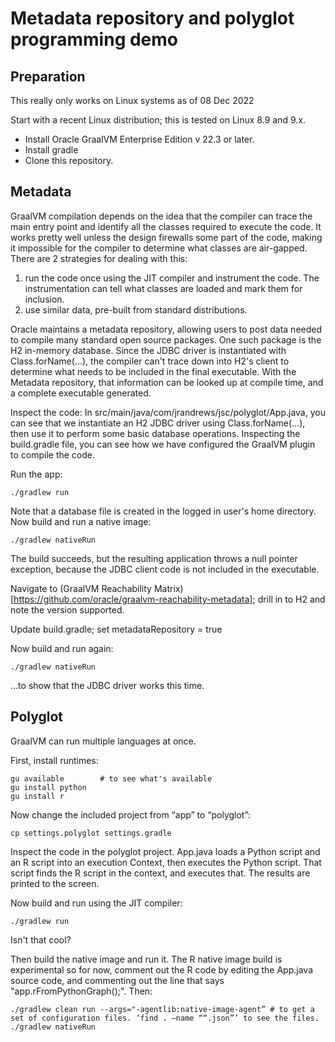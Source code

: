 # Metadata repository and polyglot programming demo

## Preparation
This really only works on Linux systems as of 08 Dec 2022

Start with a recent Linux distribution; this is tested on Linux 8.9 and 9.x.
* Install Oracle GraalVM Enterprise Edition v 22.3 or later.
* Install gradle
* Clone this repository.

## Metadata

GraalVM compilation depends on the idea that the compiler can trace the main entry point and identify all the classes required
to execute the code. It works pretty well unless the design firewalls some part of the code, making it impossible for the 
compiler to determine what classes are air-gapped. There are 2 strategies for dealing with this:

1. run the code once using the JIT compiler and instrument the code. The instrumentation can tell what classes are loaded and 
   mark them for inclusion.
2. use similar data, pre-built from standard distributions.

Oracle maintains a metadata repository, allowing users to post data needed to compile many standard open source packages. One such
package is the H2 in-memory database. Since the JDBC driver is instantiated with Class.forName(...), the compiler can't trace down
into H2's client to determine what needs to be included in the final executable. With the Metadata repository, that information can
be looked up at compile time, and a complete executable generated.

Inspect the code:  In src/main/java/com/jrandrews/jsc/polyglot/App.java, you can see that we instantiate an H2 JDBC driver using 
Class.forName(...), then use it to perform some basic database operations.  Inspecting the build.gradle file, you can see how we 
have configured the GraalVM plugin to compile the code.

Run the app:

    ./gradlew run

Note that a database file is created in the logged in user's home directory.  Now build and run a native image:

    ./gradlew nativeRun

The build succeeds, but the resulting application throws a null pointer exception, because the JDBC client code is not included
in the executable.

Navigate to (GraalVM Reachability Matrix)[https://github.com/oracle/graalvm-reachability-metadata];
drill in to H2 and note the version supported.

Update build.gradle; set metadataRepository = true

Now build and run again:

    ./gradlew nativeRun

...to show that the JDBC driver works this time.

## Polyglot

GraalVM can run multiple languages at once.

First, install runtimes:

    gu available        # to see what's available
    gu install python
    gu install r


Now change the included project from “app” to “polyglot”:

    cp settings.polyglot settings.gradle

 Inspect the code in the polyglot project. App.java loads a Python script and an R script into an execution Context, then executes the Python
 script. That script finds the R script in the context, and executes that. The results are printed to the screen.
 
 Now build and run using the JIT compiler:
 
    ./gradlew run

Isn't that cool?

Then build the native image and run it. The R native image build is experimental so for now, comment out the R
code by editing the App.java source code, and commenting out the line that says "app.rFromPythonGraph();". Then:

    ./gradlew clean run --args="-agentlib:native-image-agent” # to get a set of configuration files. ‘find . –name ““.json”’ to see the files.
    ./gradlew nativeRun
